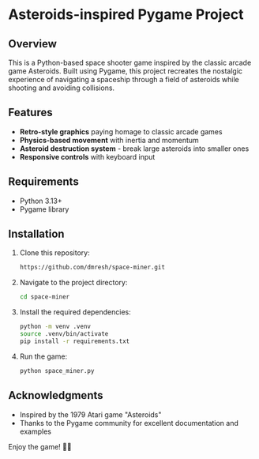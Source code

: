 # Asteroids-inspired Pygame Project

## Overview
This is a Python-based space shooter game inspired by the classic arcade game Asteroids. Built using Pygame, this project recreates the nostalgic experience of navigating a spaceship through a field of asteroids while shooting and avoiding collisions.

## Features
- **Retro-style graphics** paying homage to classic arcade games
- **Physics-based movement** with inertia and momentum
- **Asteroid destruction system** - break large asteroids into smaller ones
- **Responsive controls** with keyboard input

## Requirements
- Python 3.13+
- Pygame library

## Installation
1. Clone this repository:
   ```bash
   https://github.com/dmresh/space-miner.git
   ```
2. Navigate to the project directory:
   ```bash
   cd space-miner
   ```
3. Install the required dependencies:
   ```bash
   python -m venv .venv
   source .venv/bin/activate
   pip install -r requirements.txt
   ```
4. Run the game:
    ```bash
    python space_miner.py
    ```

## Acknowledgments
- Inspired by the 1979 Atari game "Asteroids"
- Thanks to the Pygame community for excellent documentation and examples

Enjoy the game! 🚀💥
